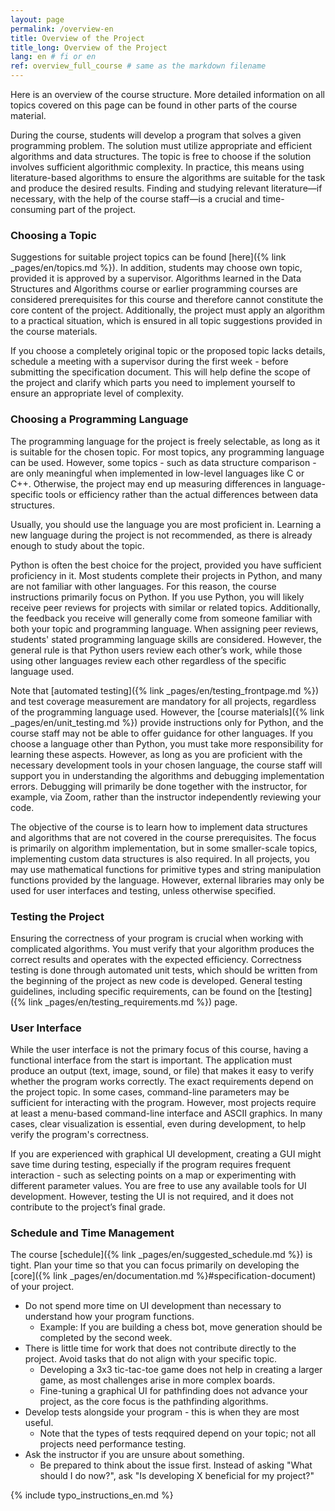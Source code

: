 ```yaml
---
layout: page
permalink: /overview-en
title: Overview of the Project
title_long: Overview of the Project
lang: en # fi or en
ref: overview_full_course # same as the markdown filename
---
```

Here is an overview of the course structure. More detailed information on all topics covered on this page can be found in other parts of the course material.

During the course, students will develop a program that solves a given programming problem. The solution must utilize appropriate and efficient algorithms and data structures. The topic is free to choose if the solution involves sufficient algorithmic complexity. In practice, this means using literature-based algorithms to ensure the algorithms are suitable for the task and produce the desired results.
Finding and studying relevant literature—if necessary, with the help of the course staff—is a crucial and time-consuming part of the project.

### Choosing a Topic
Suggestions for suitable project topics can be found [here]({% link _pages/en/topics.md %}). In addition, students may choose own topic, provided it is approved by a supervisor.
Algorithms learned in the Data Structures and Algorithms course or earlier programming courses are considered prerequisites for this course and therefore cannot constitute the core content of the project. Additionally, the project must apply an algorithm to a practical situation, which is ensured in all topic suggestions provided in the course materials.

If you choose a completely original topic or the proposed topic lacks details, schedule a meeting with a supervisor during the first week - before submitting the specification document. This will help define the scope of the project and clarify which parts you need to implement yourself to ensure an appropriate level of complexity.

### Choosing a Programming Language
The programming language for the project is freely selectable, as long as it is suitable for the chosen topic.
For most topics, any programming language can be used. However, some topics - such as data structure comparison - are only meaningful when implemented in low-level languages like C or C++. Otherwise, the project may end up measuring differences in language-specific tools or efficiency rather than the actual differences between data structures.

Usually, you should use the language you are most proficient in. Learning a new language during the project is not recommended, as there is already enough to study about the topic.

Python is often the best choice for the project, provided you have sufficient proficiency in it. Most students complete their projects in Python, and many are not familiar with other languages. For this reason, the course instructions primarily focus on Python.
If you use Python, you will likely receive peer reviews for projects with similar or related topics. Additionally, the feedback you receive will generally come from someone familiar with both your topic and programming language.
When assigning peer reviews, students' stated programming language skills are considered. However, the general rule is that Python users review each other’s work, while those using other languages review each other regardless of the specific language used.

Note that [automated testing]({% link _pages/en/testing_frontpage.md %}) and test coverage measurement are mandatory for all projects, regardless of the programming language used. However, the [course materials]({% link _pages/en/unit_testing.md %}) provide instructions only for Python, and the course staff may not be able to offer guidance for other languages.
If you choose a language other than Python, you must take more responsibility for learning these aspects. However, as long as you are proficient with the necessary development tools in your chosen language, the course staff will support you in understanding the algorithms and debugging implementation errors.
Debugging will primarily be done together with the instructor, for example, via Zoom, rather than the instructor independently reviewing your code.

The objective of the course is to learn how to implement data structures and algorithms that are not covered in the course prerequisites. The focus is primarily on algorithm implementation, but in some smaller-scale topics, implementing custom data structures is also required.
In all projects, you may use mathematical functions for primitive types and string manipulation functions provided by the language. However, external libraries may only be used for user interfaces and testing, unless otherwise specified.

### Testing the Project
Ensuring the correctness of your program is crucial when working with complicated algorithms. You must verify that your algorithm produces the correct results and operates with the expected efficiency.
Correctness testing is done through automated unit tests, which should be written from the beginning of the project as new code is developed. General testing guidelines, including specific requirements, can be found on the [testing]({% link _pages/en/testing_requirements.md %}) page.

### User Interface
While the user interface is not the primary focus of this course, having a functional interface from the start is important. The application must produce an output (text, image, sound, or file) that makes it easy to verify whether the program works correctly.
The exact requirements depend on the project topic. In some cases, command-line parameters may be sufficient for interacting with the program. However, most projects require at least a menu-based command-line interface and ASCII graphics. In many cases, clear visualization is essential, even during development, to help verify the program's correctness.

If you are experienced with graphical UI development, creating a GUI might save time during testing, especially if the program requires frequent interaction - such as selecting points on a map or experimenting with different parameter values.
You are free to use any available tools for UI development. However, testing the UI is not required, and it does not contribute to the project’s final grade.

### Schedule and Time Management
The course [schedule]({% link _pages/en/suggested_schedule.md %}) is tight. Plan your time so that you can focus primarily on developing the [core]({% link _pages/en/documentation.md %}#specification-document) of your project.
- Do not spend more time on UI development than necessary to understand how your program functions.
    - Example: If you are building a chess bot, move generation should be completed by the second week.
- There is little time for work that does not contribute directly to the project. Avoid tasks that do not align with your specific topic.
    - Developing a 3x3 tic-tac-toe game does not help in creating a larger game, as most challenges arise in more complex boards.
    - Fine-tuning a graphical UI for pathfinding does not advance your project, as the core focus is the pathfinding algorithms.
- Develop tests alongside your program - this is when they are most useful. 
    - Note that the types of tests reqquired  depend on your topic; not all projects need performance testing.
- Ask the instructor if you are unsure about something. 
    - Be prepared to think about the issue first. Instead of asking "What should I do now?", ask "Is developing X beneficial for my project?"

{% include typo_instructions_en.md %}
